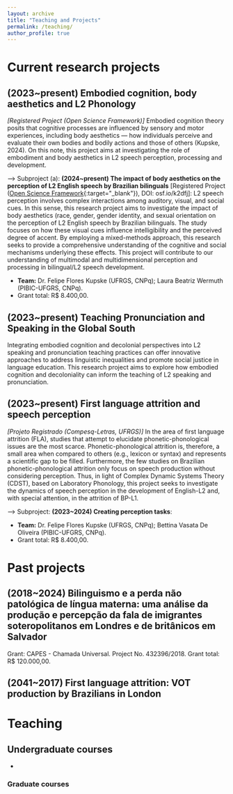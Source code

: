 ```yaml
---
layout: archive
title: "Teaching and Projects"
permalink: /teaching/
author_profile: true
---
```


# Current research projects
## (2023~present) Embodied cognition, body aesthetics and L2 Phonology
  
*[Registered Project (Open Science Framework)]* Embodied cognition theory posits that cognitive processes are influenced by sensory and motor experiences, including body aesthetics — how individuals perceive and evaluate their own bodies and bodily actions and those of others (Kupske, 2024). On this note, this project aims at investigating the role of embodiment and body aesthetics in L2 speech perception, processing and development. 

--> Subproject (a): **(2024~present) The impact of body aesthetics on the perception of L2 English speech by Brazilian bilinguals** [Registered Project ([Open Science Framework](https://osf.io/k2dfj/){:target="_blank"}), DOI: osf.io/k2dfj]: L2 speech perception involves complex interactions among auditory, visual, and social cues. In this sense, this research project aims to investigate the impact of body aesthetics (race, gender, gender identity, and sexual orientation on the perception of L2 English speech by Brazilian bilinguals. The study focuses on how these visual cues influence intelligibility and the perceived degree of accent. By employing a mixed-methods approach, this research seeks to provide a comprehensive understanding of the cognitive and social mechanisms underlying these effects. This project will contribute to our understanding of multimodal and multidimensional perception and processing in bilingual/L2 speech development.
- **Team:** Dr. Felipe Flores Kupske (UFRGS, CNPq); Laura Beatriz Wermuth (PIBIC-UFGRS, CNPq).  
- Grant total: R$ 8.400,00.

## (2023~present) Teaching Pronunciation and Speaking in the Global South 

Integrating embodied cognition and decolonial perspectives into L2 speaking and pronunciation teaching practices can offer innovative approaches to address linguistic inequalities and promote social justice in language education. This research project aims to explore how embodied cognition and decoloniality can inform the teaching of L2 speaking and pronunciation.  

## (2023~present) First language attrition and speech perception

*[Projeto Registrado (Compesq-Letras, UFRGS)]* In the area of first ​​language attrition (FLA), studies that attempt to elucidate phonetic-phonological issues are the most scarce. Phonetic-phonological attrition is, therefore, a small area when compared to others (e.g., lexicon or syntax) and represents a scientific gap to be filled. Furthermore, the few studies on Brazilian phonetic-phonological attrition only focus on speech production without considering perception. Thus, in light of Complex Dynamic Systems Theory (CDST), based on Laboratory Phonology, this project seeks to investigate the dynamics of speech perception in the development of English-L2 and, with special attention, in the attrition of BP-L1.

--> Subproject: **(2023~2024) Creating perception tasks**: 
- **Team:** Dr. Felipe Flores Kupske (UFRGS, CNPq); Bettina Vasata De Oliveira (PIBIC-UFGRS, CNPq).  
- Grant total: R$ 8.400,00.

# Past projects

## (2018~2024) Bilinguismo e a perda não patológica de língua materna: uma análise da produção e percepção da fala de imigrantes soteropolitanos em Londres e de britânicos em Salvador
  
Grant: CAPES - Chamada Universal. Project No. 432396/2018. Grant total: R$ 120.000,00.

## (2041~2017) First language attrition: VOT production by Brazilians in London 

  
# Teaching
## Undergraduate courses
- 
### Graduate courses
